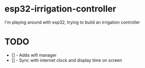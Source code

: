 # esp32-irrigation-controller
I'm playing around with esp32, trying to build an irrigation controller

# TODO
- [] - Adds wifi manager
- [] - Sync with internet clock and display time on screen